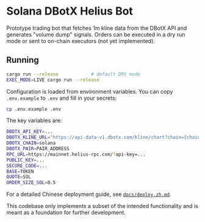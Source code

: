 # Solana DBotX Helius Bot

Prototype trading bot that fetches 1m kline data from the DBotX API and
generates "volume dump" signals. Orders can be executed in a dry run mode or
sent to on-chain executors (not yet implemented).

## Running

```bash
cargo run --release            # default DRY mode
EXEC_MODE=LIVE cargo run --release
```

Configuration is loaded from environment variables. You can copy `.env.example`
to `.env` and fill in your secrets:

```bash
cp .env.example .env
```

The key variables are:

```bash
DBOTX_API_KEY=...
DBOTX_KLINE_URL="https://api-data-v1.dbotx.com/kline/chart?chain={chain}&pair={pair}&interval={interval}&end={end}"
DBOTX_CHAIN=solana
DBOTX_PAIR=PAIR_ADDRESS
RPC_URL=https://mainnet.helius-rpc.com/?api-key=...
PUBLIC_KEY=...
SECURE_CODE=...
BASE=TOKEN
QUOTE=SOL
ORDER_SIZE_SOL=0.5
```

For a detailed Chinese deployment guide, see [`docs/deploy.zh.md`](docs/deploy.zh.md).

This codebase only implements a subset of the intended functionality and is
meant as a foundation for further development.

